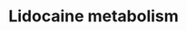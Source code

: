 ---
annotations:
- id: PW:0000375
  parent: regulatory pathway
  type: Pathway Ontology
  value: phase I biotransformation pathway via cytochrome P450
- id: PW:0001229
  parent: classic metabolic pathway
  type: Pathway Ontology
  value: xenobiotic metabolic pathway
authors:
- Egonw
- Khanspers
- MaintBot
description: Lidocaine is primarily metabolized by CYP1A2 but minor involvement of
  CYP3A4 is observed too. Based on [http://www.genome.jp/kegg-bin/show_pathway?hsa00982
  KEGG]
last-edited: 2019-09-17
ndex: 7788e4c4-8b65-11eb-9e72-0ac135e8bacf
organisms:
- Homo sapiens
redirect_from:
- /index.php/Pathway:WP2646
- /instance/WP2646
revision: null
schema-jsonld:
- '@context': https://schema.org/
  '@id': https://wikipathways.github.io/pathways/WP2646.html
  '@type': Dataset
  creator:
    '@type': Organization
    name: WikiPathways
  description: Lidocaine is primarily metabolized by CYP1A2 but minor involvement
    of CYP3A4 is observed too. Based on [http://www.genome.jp/kegg-bin/show_pathway?hsa00982
    KEGG]
  keywords:
  - 2,6-dimethylaniline
  - 2,6-xylidine
  - 2-amino-3-methylbenzoate
  - 3-hydroxylidocaine
  - 3-hydroxymonoethyl
  - 4-hydroxy-
  - CYP1A2
  - CYP3A4
  - Lidocaine
  - glycinexylidide
  - monoethyl
  license: CC0
  name: Lidocaine metabolism
seo: CreativeWork
title: Lidocaine metabolism
wpid: WP2646
---